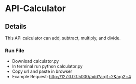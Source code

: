 # API-Calculator

## Details
This API calculator can add, subtract, multiply, and divide.

### Run File
- Download calculator.py
- In terminal run python calculator.py
- Copy url and paste in browser
- Example Request: http://127.0.0.1:5000/add?arg1=2&arg2=4
